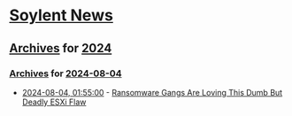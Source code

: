 # [Soylent News](../../../README.md)

## [Archives](../../index.md) for [2024](../index.md)

### [Archives](../../index.md) for [2024-08-04](index.md)

* [2024-08-04, 01:55:00](https://soylentnews.org/article.pl?sid=24/08/03/0257254&from=rss) - [Ransomware Gangs Are Loving This Dumb But Deadly ESXi Flaw](https://soylentnews.org/article.pl?sid=24/08/03/0257254&from=rss)
